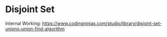 # Disjoint Set 

Internal Working: https://www.codingninjas.com/studio/library/disjoint-set-unions-union-find-algorithm